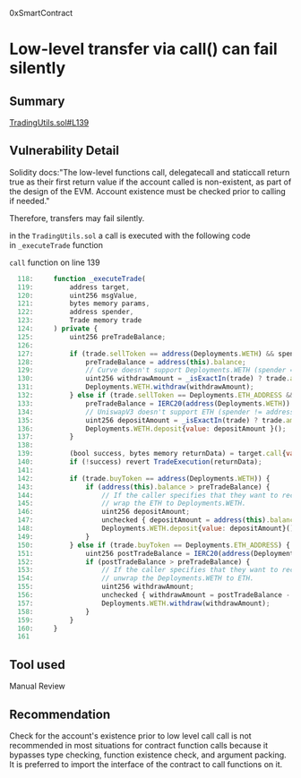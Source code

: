 0xSmartContract
# Low-level transfer via call() can fail silently

## Summary

[TradingUtils.sol#L139](https://github.com/None/blob/None/leveraged-vaults/contracts/trading/TradingUtils.sol#L139)


## Vulnerability Detail

Solidity docs:"The low-level functions call, delegatecall and staticcall return true as their first return value if the account called is non-existent, as part of the design of the EVM. Account existence must be checked prior to calling if needed."

Therefore, transfers may fail silently.

in the `TradingUtils.sol` a call is executed with the following code in `_executeTrade` function

`call` function on line 139
```js
  118:     function _executeTrade(
  119:         address target,
  120:         uint256 msgValue,
  121:         bytes memory params,
  122:         address spender,
  123:         Trade memory trade
  124:     ) private {
  125:         uint256 preTradeBalance;
  126: 
  127:         if (trade.sellToken == address(Deployments.WETH) && spender == Deployments.ETH_ADDRESS) {
  128:             preTradeBalance = address(this).balance;
  129:             // Curve doesn't support Deployments.WETH (spender == address(0))
  130:             uint256 withdrawAmount = _isExactIn(trade) ? trade.amount : trade.limit;
  131:             Deployments.WETH.withdraw(withdrawAmount);
  132:         } else if (trade.sellToken == Deployments.ETH_ADDRESS && spender != Deployments.ETH_ADDRESS) {
  133:             preTradeBalance = IERC20(address(Deployments.WETH)).balanceOf(address(this));
  134:             // UniswapV3 doesn't support ETH (spender != address(0))
  135:             uint256 depositAmount = _isExactIn(trade) ? trade.amount : trade.limit;
  136:             Deployments.WETH.deposit{value: depositAmount }();
  137:         }
  138: 
  139:         (bool success, bytes memory returnData) = target.call{value: msgValue}(params);
  140:         if (!success) revert TradeExecution(returnData);
  141: 
  142:         if (trade.buyToken == address(Deployments.WETH)) {
  143:             if (address(this).balance > preTradeBalance) {
  144:                 // If the caller specifies that they want to receive Deployments.WETH but we have received ETH,
  145:                 // wrap the ETH to Deployments.WETH.
  146:                 uint256 depositAmount;
  147:                 unchecked { depositAmount = address(this).balance - preTradeBalance; }
  148:                 Deployments.WETH.deposit{value: depositAmount}();
  149:             }
  150:         } else if (trade.buyToken == Deployments.ETH_ADDRESS) {
  151:             uint256 postTradeBalance = IERC20(address(Deployments.WETH)).balanceOf(address(this));
  152:             if (postTradeBalance > preTradeBalance) {
  153:                 // If the caller specifies that they want to receive ETH but we have received Deployments.WETH,
  154:                 // unwrap the Deployments.WETH to ETH.
  155:                 uint256 withdrawAmount;
  156:                 unchecked { withdrawAmount = postTradeBalance - preTradeBalance; }
  157:                 Deployments.WETH.withdraw(withdrawAmount);
  158:             }
  159:         }
  160:     }
  161  
```

## Tool used

Manual Review

## Recommendation

Check for the account's existence prior to low level call
call is not recommended in most situations for contract function calls because it bypasses type checking, function existence check, and argument packing. It is preferred to import the interface of the contract to call functions on it.


